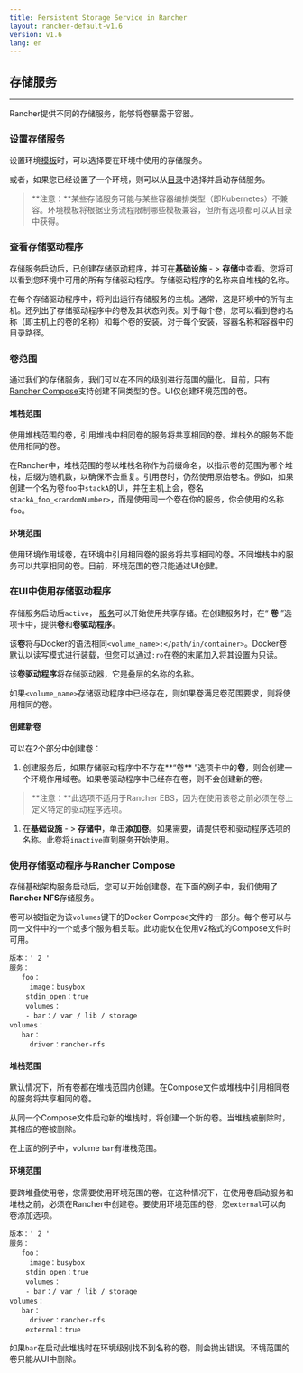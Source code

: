 ```yaml
---
title: Persistent Storage Service in Rancher
layout: rancher-default-v1.6
version: v1.6
lang: en
---
```


## 存储服务

------

Rancher提供不同的存储服务，能够将卷暴露于容器。

### 设置存储服务

设置环境[模板](https://github.com/rancher/rancher.github.io/blob/master/rancher/v1.6/en/rancher-services/storage-service/%7B%7Bsite.baseurl%7D%7D/rancher/%7B%7Bpage.version%7D%7D/%7B%7Bpage.lang%7D%7D/environments/#what-is-an-environment-template)时，可以选择要在环境中使用的存储服务。

或者，如果您已经设置了一个环境，则可以从[目录](https://github.com/rancher/rancher.github.io/blob/master/rancher/v1.6/en/rancher-services/storage-service/%7B%7Bsite.baseurl%7D%7D/rancher/%7B%7Bpage.version%7D%7D/%7B%7Bpage.lang%7D%7D/catalog)中选择并启动存储服务。

> **注意：**某些存储服务可能与某些容器编排类型（即Kubernetes）不兼容。环境模板将根据业务流程限制哪些模板兼容，但所有选项都可以从目录中获得。

### 查看存储驱动程序

存储服务启动后，已创建存储驱动程序，并可在**基础设施** - > **存储**中查看。您将可以看到您环境中可用的所有存储驱动程序。存储驱动程序的名称来自堆栈的名称。

在每个存储驱动程序中，将列出运行存储服务的主机。通常，这是环境中的所有主机。还列出了存储驱动程序中的卷及其状态列表。对于每个卷，您可以看到卷的名称（即主机上的卷的名称）和每个卷的安装。对于每个安装，容器名称和容器中的目录路径。

### 卷范围

通过我们的存储服务，我们可以在不同的级别进行范围的量化。目前，只有[Rancher Compose](https://github.com/rancher/rancher.github.io/blob/master/rancher/v1.6/en/rancher-services/storage-service/index.md#using-storage-drivers-with-rancher-compose)支持创建不同类型的卷。UI仅创建环境范围的卷。

#### 堆栈范围

使用堆栈范围的卷，引用堆栈中相同卷的服务将共享相同的卷。堆栈外的服务不能使用相同的卷。

在Rancher中，堆栈范围的卷以堆栈名称作为前缀命名，以指示卷的范围为哪个堆栈，后缀为随机数，以确保不会重复。引用卷时，仍然使用原始卷名。例如，如果创建一个名为卷`foo`中`stackA`的UI，并在主机上会，卷名`stackA_foo_<randomNumber>`，而是使用同一个卷在你的服务，你会使用的名称`foo`。

#### 环境范围

使用环境作用域卷，在环境中引用相同卷的服务将共享相同的卷。不同堆栈中的服务可以共享相同的卷。目前，环境范围的卷只能通过UI创建。

### 在UI中使用存储驱动程序

存储服务启动后`active`， [服务](https://github.com/rancher/rancher.github.io/blob/master/rancher/v1.6/en/rancher-services/storage-service/%7B%7Bsite.baseurl%7D%7D/rancher/%7B%7Bpage.version%7D%7D/%7B%7Bpage.lang%7D%7D/cattle/adding-services)可以开始使用共享存储。在创建服务时，在“ **卷** ”选项卡中，提供**卷**和**卷驱动程序**。

该**卷**将与Docker的语法相同`<volume_name>:</path/in/container>`。Docker卷默认以读写模式进行装载，但您可以通过`:ro`在卷的末尾加入将其设置为只读。

该**卷驱动程序**将存储驱动器，它是叠层的名称的名称。

如果`<volume_name>`存储驱动程序中已经存在，则如果卷满足卷范围要求，则将使用相同的卷。

#### 创建新卷

可以在2个部分中创建卷：

1. 创建服务后，如果存储驱动程序中不存在**“卷** ”选项卡中的**卷**，则会创建一个环境作用域卷。如果卷驱动程序中已经存在卷，则不会创建新的卷。

> **注意：**此选项不适用于Rancher EBS，因为在使用该卷之前必须在卷上定义特定的驱动程序选项。

1. 在**基础设施** - > **存储中**，单击**添加卷**。如果需要，请提供卷和驱动程序选项的名称。此卷将`inactive`直到服务开始使用。

### 使用存储驱动程序与Rancher Compose

存储基础架构服务启动后，您可以开始创建卷。在下面的例子中，我们使用了**Rancher NFS**存储服务。

卷可以被指定为该`volumes`键下的Docker Compose文件的一部分。每个卷可以与同一文件中的一个或多个服务相关联。此功能仅在使用v2格式的Compose文件时可用。

```
版本：' 2 '
服务：
   foo：
     image：busybox 
    stdin_open：true 
    volumes：
    - bar：/ var / lib / storage 
volumes：
   bar：
     driver：rancher-nfs
```

#### 堆栈范围

默认情况下，所有卷都在堆栈范围内创建。在Compose文件或堆栈中引用相同卷的服务将共享相同的卷。

从同一个Compose文件启动新的堆栈时，将创建一个新的卷。当堆栈被删除时，其相应的卷被删除。

在上面的例子中，volume `bar`有堆栈范围。

#### 环境范围

要跨堆叠使用卷，您需要使用环境范围的卷。在这种情况下，在使用卷启动服务和堆栈之前，必须在Rancher中创建卷。要使用环境范围的卷，您`external`可以向卷添加选项。

```
版本：' 2 '
服务：
   foo：
     image：busybox 
    stdin_open：true 
    volumes：
    - bar：/ var / lib / storage 
volumes：
   bar：
     driver：rancher-nfs 
    external：true
```

如果`bar`在启动此堆栈时在环境级别找不到名称的卷，则会抛出错误。环境范围的卷只能从UI中删除。